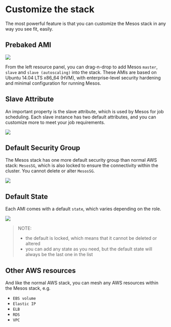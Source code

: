 # Customize the stack

The most powerful feature is that you can customize the Mesos stack in any way you see fit, easily.

## Prebaked AMI
![](https://raw.githubusercontent.com/VisualOps/book-image/master/ide_mesos_ami.png)

From the left resource panel, you can drag-n-drop to add Mesos `master`, `slave` and `slave (autoscaling)` into the stack. These AMIs are based on Ubuntu 14.04 LTS x86_64 (HVM), with enterprise-level security hardening and minimal configuration for running Mesos.

## Slave Attribute
An important property is the slave attribute, which is used by Mesos for job scheduling. Each slave instance has two default attributes, and you can customize more to meet your job requirements.

![](https://raw.githubusercontent.com/VisualOps/book-image/master/ide_mesos_attribute.png)


## Default Security Group
The Mesos stack has one more default security group than normal AWS stack: `MesosSG`, which is also locked to ensure the connectivity within the cluster. You cannot delete or alter `MesosSG`.

![](https://raw.githubusercontent.com/VisualOps/book-image/master/ide_mesos_sg.png)

## Default State
Each AMI comes with a default `state`, which varies depending on the role.

![](https://raw.githubusercontent.com/VisualOps/book-image/master/ide_mesos_state.png)

> NOTE:
> - the default is locked, which means that it cannot be deleted or altered
> - you can add any state as you need, but the default state will always be the last one in the list

## Other AWS resources
And like the normal AWS stack, you can mesh any AWS resources within the Mesos stack, e.g.
- `EBS volume`
- `Elastic IP`
- `ELB`
- `RDS`
- `VPC`



